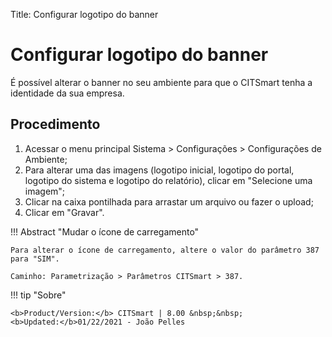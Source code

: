 Title: Configurar logotipo do banner

# Configurar logotipo do banner


É possível alterar o banner no seu ambiente para que o CITSmart tenha a identidade da sua empresa.

Procedimento
-------

1. Acessar o menu principal Sistema > Configurações > Configurações de Ambiente;
2. Para alterar uma das imagens (logotipo inicial, logotipo do portal, logotipo do sistema e logotipo do relatório), clicar em "Selecione uma imagem";
3. Clicar na caixa pontilhada para arrastar um arquivo ou fazer o upload;
4. Clicar em "Gravar".

!!! Abstract "Mudar o ícone de carregamento"

    Para alterar o ícone de carregamento, altere o valor do parâmetro 387 para "SIM".
    
    Caminho: Parametrização > Parâmetros CITSmart > 387.  
	
	
!!! tip "Sobre"

    <b>Product/Version:</b> CITSmart | 8.00 &nbsp;&nbsp;
    <b>Updated:</b>01/22/2021 - João Pelles  
	

